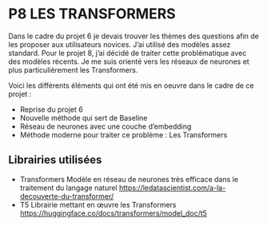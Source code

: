 # P8 LES TRANSFORMERS
Dans le cadre du projet 6 je devais trouver les thèmes des questions afin de les proposer aux utilisateurs novices. J’ai utilisé des modèles assez standard. Pour le projet 8, j’ai décidé de traiter cette problématique avec des modèles récents. Je me suis orienté vers les réseaux de neurones et plus particulièrement les Transformers.

 Voici les différents éléments qui ont été mis en oeuvre dans le cadre de ce projet :
* Reprise du projet 6
* Nouvelle méthode qui sert de Baseline
* Réseau de neurones avec une couche d’embedding
* Méthode moderne pour traiter ce problème : Les Transformers

## Librairies utilisées
* Transformers	Modèle en réseau de neurones très efficace dans le traitement du langage naturel	https://ledatascientist.com/a-la-decouverte-du-transformer/
* T5	Librairie mettant en œuvre les Transformers	https://huggingface.co/docs/transformers/model_doc/t5
